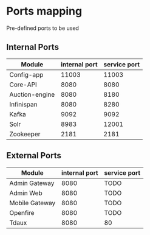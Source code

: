 # Ports mapping
Pre-defined ports to be used

## Internal Ports

|Module | internal port | service port |
|--- | --- | --- |
| Config-app | 11003 | 11003 |
| Core-API | 8080 | 8080 |
| Auction-engine | 8080 | 8180 |
| Infinispan | 8080 | 8280 |
| Kafka | 9092 | 9092 |
| Solr | 8983 | 12001 |
| Zookeeper | 2181 | 2181 |


## External Ports

|Module | internal port | service port |
|--- | --- | --- |
| Admin Gateway | 8080 | TODO |
| Admin Web | 8080 | TODO |
| Mobile Gateway | 8080 | TODO |
| Openfire | 8080 | TODO |
| Tdaux | 8080 | 80 |
